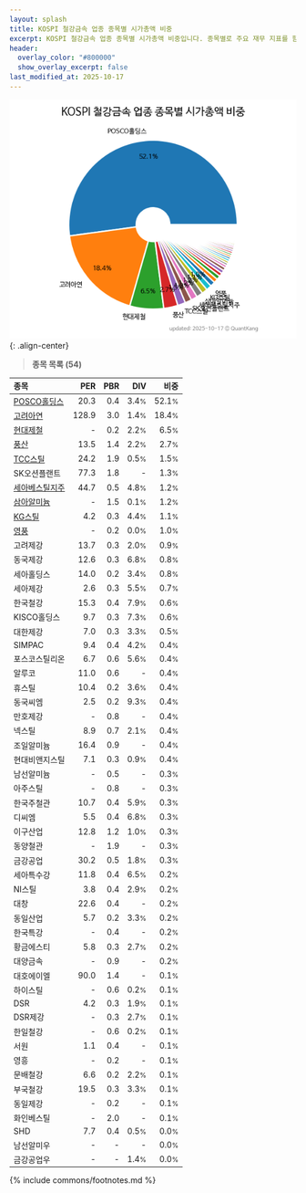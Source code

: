 ```yaml
---
layout: splash
title: KOSPI 철강금속 업종 종목별 시가총액 비중
excerpt: KOSPI 철강금속 업종 종목별 시가총액 비중입니다. 종목별로 주요 재무 지표를 함께 표시합니다.
header:
  overlay_color: "#800000"
  show_overlay_excerpt: false
last_modified_at: 2025-10-17
---
```



![KOSPI 철강금속 업종 종목별 시가총액 비중](/stats/sector/images/kospi_업종_철강금속_종목.png){: .align-center}


> **종목 목록 (54)**<a id="list"></a>

| **종목** | **PER** | **PBR** | **DIV** | **비중** |
| :------- | ------: | ------: | ------: | -------: |
| [POSCO홀딩스](/005490/) | 20.3 | 0.4 | 3.4<small>%</small> | 52.1<small>%</small> |
| [고려아연](/010130/) | 128.9 | 3.0 | 1.4<small>%</small> | 18.4<small>%</small> |
| [현대제철](/004020/) | - | 0.2 | 2.2<small>%</small> | 6.5<small>%</small> |
| [풍산](/103140/) | 13.5 | 1.4 | 2.2<small>%</small> | 2.7<small>%</small> |
| [TCC스틸](/002710/) | 24.2 | 1.9 | 0.5<small>%</small> | 1.5<small>%</small> |
| SK오션플랜트 | 77.3 | 1.8 | - | 1.3<small>%</small> |
| [세아베스틸지주](/001430/) | 44.7 | 0.5 | 4.8<small>%</small> | 1.2<small>%</small> |
| [삼아알미늄](/006110/) | - | 1.5 | 0.1<small>%</small> | 1.2<small>%</small> |
| [KG스틸](/016380/) | 4.2 | 0.3 | 4.4<small>%</small> | 1.1<small>%</small> |
| [영풍](/000670/) | - | 0.2 | 0.0<small>%</small> | 1.0<small>%</small> |
| 고려제강 | 13.7 | 0.3 | 2.0<small>%</small> | 0.9<small>%</small> |
| 동국제강 | 12.6 | 0.3 | 6.8<small>%</small> | 0.8<small>%</small> |
| 세아홀딩스 | 14.0 | 0.2 | 3.4<small>%</small> | 0.8<small>%</small> |
| 세아제강 | 2.6 | 0.3 | 5.5<small>%</small> | 0.7<small>%</small> |
| 한국철강 | 15.3 | 0.4 | 7.9<small>%</small> | 0.6<small>%</small> |
| KISCO홀딩스 | 9.7 | 0.3 | 7.3<small>%</small> | 0.6<small>%</small> |
| 대한제강 | 7.0 | 0.3 | 3.3<small>%</small> | 0.5<small>%</small> |
| SIMPAC | 9.4 | 0.4 | 4.2<small>%</small> | 0.4<small>%</small> |
| 포스코스틸리온 | 6.7 | 0.6 | 5.6<small>%</small> | 0.4<small>%</small> |
| 알루코 | 11.0 | 0.6 | - | 0.4<small>%</small> |
| 휴스틸 | 10.4 | 0.2 | 3.6<small>%</small> | 0.4<small>%</small> |
| 동국씨엠 | 2.5 | 0.2 | 9.3<small>%</small> | 0.4<small>%</small> |
| 만호제강 | - | 0.8 | - | 0.4<small>%</small> |
| 넥스틸 | 8.9 | 0.7 | 2.1<small>%</small> | 0.4<small>%</small> |
| 조일알미늄 | 16.4 | 0.9 | - | 0.4<small>%</small> |
| 현대비앤지스틸 | 7.1 | 0.3 | 0.9<small>%</small> | 0.4<small>%</small> |
| 남선알미늄 | - | 0.5 | - | 0.3<small>%</small> |
| 아주스틸 | - | 0.8 | - | 0.3<small>%</small> |
| 한국주철관 | 10.7 | 0.4 | 5.9<small>%</small> | 0.3<small>%</small> |
| 디씨엠 | 5.5 | 0.4 | 6.8<small>%</small> | 0.3<small>%</small> |
| 이구산업 | 12.8 | 1.2 | 1.0<small>%</small> | 0.3<small>%</small> |
| 동양철관 | - | 1.9 | - | 0.3<small>%</small> |
| 금강공업 | 30.2 | 0.5 | 1.8<small>%</small> | 0.3<small>%</small> |
| 세아특수강 | 11.8 | 0.4 | 6.5<small>%</small> | 0.2<small>%</small> |
| NI스틸 | 3.8 | 0.4 | 2.9<small>%</small> | 0.2<small>%</small> |
| 대창 | 22.6 | 0.4 | - | 0.2<small>%</small> |
| 동일산업 | 5.7 | 0.2 | 3.3<small>%</small> | 0.2<small>%</small> |
| 한국특강 | - | 0.4 | - | 0.2<small>%</small> |
| 황금에스티 | 5.8 | 0.3 | 2.7<small>%</small> | 0.2<small>%</small> |
| 대양금속 | - | 0.9 | - | 0.2<small>%</small> |
| 대호에이엘 | 90.0 | 1.4 | - | 0.1<small>%</small> |
| 하이스틸 | - | 0.6 | 0.2<small>%</small> | 0.1<small>%</small> |
| DSR | 4.2 | 0.3 | 1.9<small>%</small> | 0.1<small>%</small> |
| DSR제강 | - | 0.3 | 2.7<small>%</small> | 0.1<small>%</small> |
| 한일철강 | - | 0.6 | 0.2<small>%</small> | 0.1<small>%</small> |
| 서원 | 1.1 | 0.4 | - | 0.1<small>%</small> |
| 영흥 | - | 0.2 | - | 0.1<small>%</small> |
| 문배철강 | 6.6 | 0.2 | 2.2<small>%</small> | 0.1<small>%</small> |
| 부국철강 | 19.5 | 0.3 | 3.3<small>%</small> | 0.1<small>%</small> |
| 동일제강 | - | 0.2 | - | 0.1<small>%</small> |
| 화인베스틸 | - | 2.0 | - | 0.1<small>%</small> |
| SHD | 7.7 | 0.4 | 0.5<small>%</small> | 0.0<small>%</small> |
| 남선알미우 | - | - | - | 0.0<small>%</small> |
| 금강공업우 | - | - | 1.4<small>%</small> | 0.0<small>%</small> |

{% include commons/footnotes.md %}